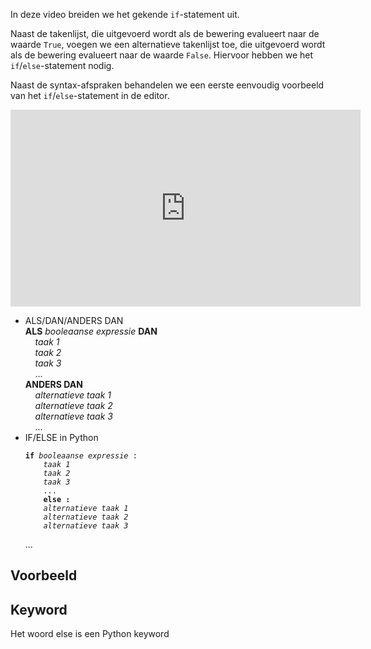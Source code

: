 In deze video breiden we het gekende <code>if</code>-statement uit.

Naast de takenlijst, die uitgevoerd wordt als de bewering evalueert naar de waarde <code>True</code>, voegen we een alternatieve takenlijst toe, die uitgevoerd wordt als de bewering evalueert naar de waarde <code>False</code>. Hiervoor hebben we het <code>if</code>/<code>else</code>-statement nodig.

Naast de syntax-afspraken behandelen we een eerste eenvoudig voorbeeld van het <code>if</code>/<code>else</code>-statement in de editor.

<div align="center">
  <iframe width="560" height="315" src="https://www.youtube.com/embed/eGSGV13-Z7o" title="YouTube video player" frameborder="0" allow="accelerometer; autoplay; clipboard-write; encrypted-media; gyroscope; picture-in-picture; web-share" allowfullscreen></iframe>
</div>

<ul>
  <li> ALS/DAN/ANDERS DAN<br>
    <b>ALS</b> <i>booleaanse expressie</i> <b>DAN</b><br>
    &nbsp;&nbsp;&nbsp; <i>taak 1</i><br>
    &nbsp;&nbsp;&nbsp; <i>taak 2</i><br>
    &nbsp;&nbsp;&nbsp; <i>taak 3</i><br>
    &nbsp;&nbsp;&nbsp; ...<br>
    <b>ANDERS DAN</b><br>
    &nbsp;&nbsp;&nbsp; <i>alternatieve taak 1</i><br>
    &nbsp;&nbsp;&nbsp; <i>alternatieve taak 2</i><br>
    &nbsp;&nbsp;&nbsp; <i>alternatieve taak 3</i><br>
    &nbsp;&nbsp;&nbsp; ...
  </li>
  <li> IF/ELSE in Python<br>
    <pre><code><b>if</b> <i>booleaanse expressie</i> :
    <i>taak 1</i>
    <i>taak 2</i>
    <i>taak 3</i> 
    ...
    <b>else :</b>
    <i>alternatieve taak 1</i>
    <i>alternatieve taak 2</i>
    <i>alternatieve taak 3</i></code></pre>
    ...
  </li>
</ul>

## Voorbeeld
## Keyword
Het woord else is een Python keyword
